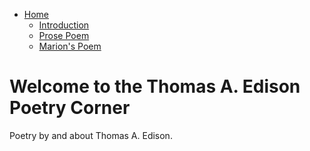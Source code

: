 - [Home](/)
    - [Introduction](/introduction)
    - [Prose Poem](/1)
    - [Marion's Poem](/2)

# Welcome to the Thomas A. Edison Poetry Corner

Poetry by and about Thomas A. Edison.